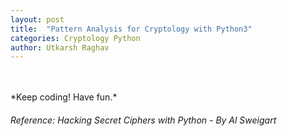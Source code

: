 ```yaml
---
layout: post
title:  "Pattern Analysis for Cryptology with Python3"
categories: Cryptology Python
author: Utkarsh Raghav
---
```



<br/>
<br/>
*Keep coding! Have fun.*

###### Reference: Hacking Secret Ciphers with Python - By Al Sweigart
